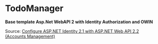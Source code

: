# TodoManager
**Base template Asp.Net WebAPI 2 with Identity Authorization and OWIN**

Source: [Configure ASP.NET Identity 2.1 with ASP.NET Web API 2.2 (Accounts Management)](http://bitoftech.net/2015/01/21/asp-net-identity-2-with-asp-net-web-api-2-accounts-management/)
